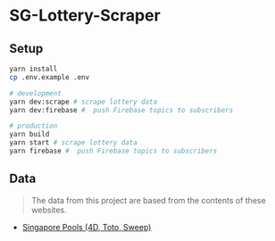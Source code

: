 # SG-Lottery-Scraper

## Setup

```bash
yarn install
cp .env.example .env

# development
yarn dev:scrape # scrape lottery data
yarn dev:firebase #  push Firebase topics to subscribers

# production
yarn build
yarn start # scrape lottery data
yarn firebase #  push Firebase topics to subscribers
```

## Data

> The data from this project are based from the contents of these websites.

* [Singapore Pools (4D, Toto, Sweep)](https://online.singaporepools.com/en/lottery)
